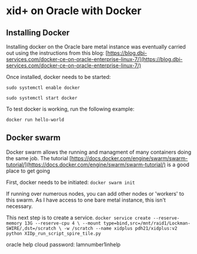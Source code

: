 xid+ on Oracle with Docker
==========================


## Installing Docker
Installing docker on the Oracle bare metal instance was eventually carried out using the instructions from this
 blog: [https://blog.dbi-services.com/docker-ce-on-oracle-enterprise-linux-7/](https://blog.dbi-services.com/docker-ce-on-oracle-enterprise-linux-7/)

Once installed, docker needs to be started:

`sudo systemctl enable docker`

`sudo systemctl start docker`

To test docker is working, run the following example:

`docker run hello-world`

## Docker swarm
Docker swarm allows the running and managment of many containers doing the same job. The tutorial 
[https://docs.docker.com/engine/swarm/swarm-tutorial/](https://docs.docker.com/engine/swarm/swarm-tutorial/) is a good place to get going


First, docker needs to be initiated:
`docker swarm init`

If running over numerous nodes, you can add other nodes or 'workers' to this swarm. As I have access to one bare 
metal instance, this isn't necessary.

This next step is to create a service. 
`docker service create --reserve-memory 13G --reserve-cpu 4 \
--mount type=bind,src=/mnt/raid1/Lockman-SWIRE/,dst=/scratch \
-w /scratch --name xidplus pdh21/xidplus:v2 python XIDp_run_script_spire_tile.py`


oracle help cloud password: Iamnumber1inhelp